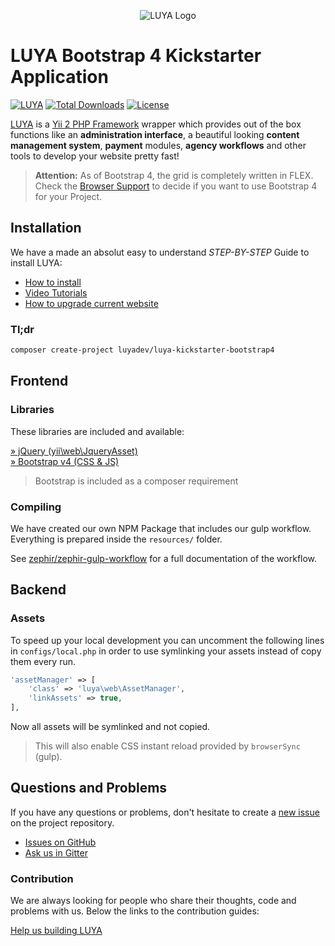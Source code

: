 <p align="center">
  <img src="https://raw.githubusercontent.com/luyadev/luya/master/docs/logo/luya-logo-0.2x.png" alt="LUYA Logo"/>
</p>

# LUYA Bootstrap 4 Kickstarter Application

[![LUYA](https://img.shields.io/badge/Powered%20by-LUYA-brightgreen.svg)](https://luya.io)
[![Total Downloads](https://poser.pugx.org/luyadev/luya-kickstarter-bootstrap4/downloads)](https://packagist.org/packages/luyadev/luya-kickstarter-bootstrap4)
[![License](https://poser.pugx.org/luyadev/luya-kickstarter-bootstrap4/license)](https://packagist.org/packages/luyadev/luya-kickstarter-bootstrap4)

[LUYA](https://github.com/luyadev/luya) is a [Yii 2 PHP Framework](https://github.com/yiisoft/yii2) wrapper which provides out of the box functions like an **administration interface**, a beautiful looking **content management system**, **payment** modules, **agency workflows** and other tools to develop your website pretty fast!

> **Attention:** As of Bootstrap 4, the grid is completely written in FLEX. Check the [Browser Support](https://caniuse.com/#search=flex) to decide if you want to use Bootstrap 4 for your Project.

## Installation

We have a made an absolut easy to understand *STEP-BY-STEP* Guide to install LUYA:

+ [How to install](https://luya.io/guide/install)
+ [Video Tutorials](https://luya.io/videos)
+ [How to upgrade current website](https://luya.io/guide/install-upgrade)

### Tl;dr

```sh
composer create-project luyadev/luya-kickstarter-bootstrap4
```

## Frontend

### Libraries

These libraries are included and available:

[» jQuery (yii\web\JqueryAsset)](https://www.yiiframework.com/doc-2.0/yii-web-jqueryasset.html)  
[» Bootstrap v4 (CSS & JS)](https://getbootstrap.com/)

> Bootstrap is included as a composer requirement

### Compiling

We have created our own NPM Package that includes our gulp workflow.  
Everything is prepared inside the `resources/` folder.

See [zephir/zephir-gulp-workflow](https://github.com/zephir/zephir-gulp-workflow) for a full documentation of the workflow.

## Backend

### Assets

To speed up your local development you can uncomment the following lines in `configs/local.php` in order to use symlinking your assets instead of copy them every run.

```php
'assetManager' => [
    'class' => 'luya\web\AssetManager',
    'linkAssets' => true,
],
```

Now all assets will be symlinked and not copied.

> This will also enable CSS instant reload provided by `browserSync` (gulp).

## Questions and Problems

If you have any questions or problems, don't hesitate to create a [new issue](https://github.com/luyadev/luya/issues/new) on the project repository.

+ [Issues on GitHub](https://github.com/luyadev/luya/issues)
+ [Ask us in Gitter](https://gitter.im/luyadev/luya)

### Contribution

We are always looking for people who share their thoughts, code and problems with us. Below the links to the contribution guides:

[Help us building LUYA](https://luya.io/guide/luya-collaboration)
